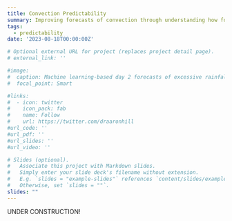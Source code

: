 ```yaml
---
title: Convection Predictability
summary: Improving forecasts of convection through understanding how forecasts are sensitive to small-scale changes in the environment
tags:
  - predictability
date: '2023-08-18T00:00:00Z'

# Optional external URL for project (replaces project detail page).
# external_link: ''

#image:
#  caption: Machine learning-based day 2 forecasts of excessive rainfall associated with Hurricane Ida with overlapping observations
#  focal_point: Smart

#links:
#  - icon: twitter
#    icon_pack: fab
#    name: Follow
#    url: https://twitter.com/draaronhill
#url_code: ''
#url_pdf: ''
#url_slides: ''
#url_video: ''

# Slides (optional).
#   Associate this project with Markdown slides.
#   Simply enter your slide deck's filename without extension.
#   E.g. `slides = "example-slides"` references `content/slides/example-slides.md`.
#   Otherwise, set `slides = ""`.
slides: ""
---
```

UNDER CONSTRUCTION!

<!--Ensemble predictions of high-impact weather provide a wealth of data to mine, and those datasets are a data scientist’s dream. Ensemble predictions are often produced by perturbing an initial atmospheric state and carrying out integration from each perturbed state to generate an “ensemble” of forecasts. This approach offers an opportunity to quantify forecast variability and predictability by assessing how forecasts of hazards vary between the individual ensemble member forecasts. One tool that can be used to investigate forecast predictability is ensemble-sensitivity analysis (ESA), a linear regression technique that relates how the initial perturbations are reflected in the distribution of forecasted hazards1. ESA is capable of diagnosing dynamic regions and features that are critical to successful forecasts of convection initiation and intensity (e.g., Hill et al. 2016). I continue to employ ESA to examine dynamic sensitivies of convection forecasts with convection-allowing models (e.g., Hill et al. 2016, Hill et al. 2021) and am interested in exploring how sensitivities vary across convection regimes and climates to help elucidate how storms may gain or lose predictability in warming climates. -->


